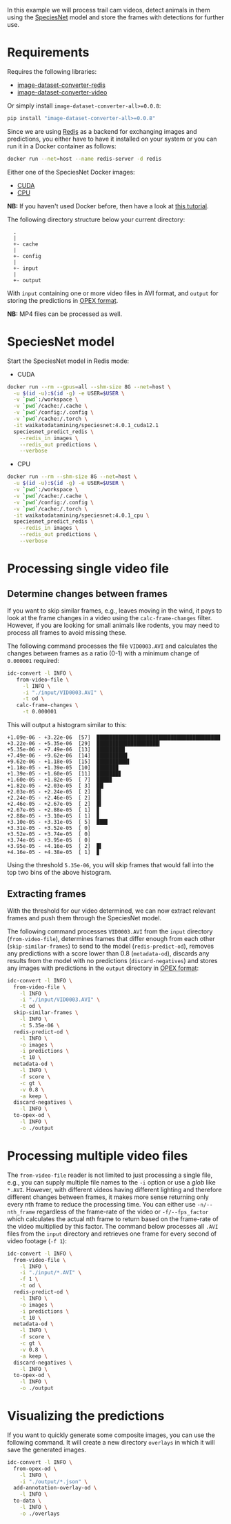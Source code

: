 In this example we will process trail cam videos, detect animals in them 
using the [SpeciesNet](https://github.com/google/cameratrapai) model and 
store the frames with detections for further use.

# Requirements

Requires the following libraries: 
 
* [image-dataset-converter-redis](https://github.com/waikato-datamining/image-dataset-converter-redis)
* [image-dataset-converter-video](https://github.com/waikato-datamining/image-dataset-converter-video)

Or simply install `image-dataset-converter-all>=0.0.8`:

```bash
pip install "image-dataset-converter-all>=0.0.8"
```

Since we are using [Redis](https://redis.io/) as a backend for exchanging
images and predictions, you either have to have it installed on your system
or you can run it in a Docker container as follows:

```bash
docker run --net=host --name redis-server -d redis
```

Either one of the SpeciesNet Docker images:

* [CUDA](https://github.com/waikato-datamining/speciesnet/tree/main/4.0.1_cuda12.1)
* [CPU](https://github.com/waikato-datamining/speciesnet/tree/main/4.0.1_cpu)

**NB:** If you haven't used Docker before, then have a look at 
[this tutorial](https://www.data-mining.co.nz/docker-for-data-scientists/).

The following directory structure below your current directory:

```
  .
  |
  +- cache
  |
  +- config
  |
  +- input
  |
  +- output 
```

With `input` containing one or more video files in AVI format,
and `output` for storing the predictions in [OPEX format](https://github.com/waikato-datamining/fast-opex).

**NB:** MP4 files can be processed as well. 


# SpeciesNet model

Start the SpeciesNet model in Redis mode:

* CUDA
    
```bash
docker run --rm --gpus=all --shm-size 8G --net=host \
  -u $(id -u):$(id -g) -e USER=$USER \
  -v `pwd`:/workspace \
  -v `pwd`/cache:/.cache \
  -v `pwd`/config:/.config \
  -v `pwd`/cache:/.torch \
  -it waikatodatamining/speciesnet:4.0.1_cuda12.1
  speciesnet_predict_redis \
    --redis_in images \
    --redis_out predictions \
    --verbose
```

* CPU
     
```bash
docker run --rm --shm-size 8G --net=host \
  -u $(id -u):$(id -g) -e USER=$USER \
  -v `pwd`:/workspace \
  -v `pwd`/cache:/.cache \
  -v `pwd`/config:/.config \
  -v `pwd`/cache:/.torch \
  -it waikatodatamining/speciesnet:4.0.1_cpu \
  speciesnet_predict_redis \
    --redis_in images \
    --redis_out predictions \
    --verbose
```


# Processing single video file

## Determine changes between frames

If you want to skip similar frames, e.g., leaves moving in the wind, it pays 
to look at the frame changes in a video using the `calc-frame-changes` filter.
However, if you are looking for small animals like rodents, you may need to 
process all frames to avoid missing these.

The following command processes the file `VID0003.AVI` and calculates the
changes between frames as a ratio (0-1) with a minimum change of `0.000001`
required:

```bash
idc-convert -l INFO \
   from-video-file \
     -l INFO \
     -i "./input/VID0003.AVI" \
     -t od \
   calc-frame-changes \
     -t 0.000001
```

This will output a histogram similar to this:

```
+1.09e-06 - +3.22e-06  [57]  ████████████████████████████████████████
+3.22e-06 - +5.35e-06  [29]  ████████████████████▍
+5.35e-06 - +7.49e-06  [13]  █████████▏
+7.49e-06 - +9.62e-06  [14]  █████████▉
+9.62e-06 - +1.18e-05  [15]  ██████████▌
+1.18e-05 - +1.39e-05  [10]  ███████
+1.39e-05 - +1.60e-05  [11]  ███████▊
+1.60e-05 - +1.82e-05  [ 7]  ████▉
+1.82e-05 - +2.03e-05  [ 3]  ██▏
+2.03e-05 - +2.24e-05  [ 2]  █▍
+2.24e-05 - +2.46e-05  [ 2]  █▍
+2.46e-05 - +2.67e-05  [ 2]  █▍
+2.67e-05 - +2.88e-05  [ 1]  ▊
+2.88e-05 - +3.10e-05  [ 1]  ▊
+3.10e-05 - +3.31e-05  [ 5]  ███▌
+3.31e-05 - +3.52e-05  [ 0]
+3.52e-05 - +3.74e-05  [ 0]
+3.74e-05 - +3.95e-05  [ 0]
+3.95e-05 - +4.16e-05  [ 2]  █▍
+4.16e-05 - +4.38e-05  [ 1]  ▊
```

Using the threshold `5.35e-06`, you will skip frames that would fall into the 
top two bins of the above histogram.

## Extracting frames

With the threshold for our video determined, we can now extract relevant 
frames and push them through the SpeciesNet model.

The following command processes `VID0003.AVI` from the `input` directory (`from-video-file`),
determines frames that differ enough from each other (`skip-similar-frames`) 
to send to the model (`redis-predict-od`), removes any predictions with a score 
lower than 0.8 (`metadata-od`), discards any results from the model
with no predictions (`discard-negatives`) 
and stores any images with predictions in the `output` directory in 
[OPEX format](https://github.com/waikato-datamining/fast-opex):

```bash
idc-convert -l INFO \
  from-video-file \
    -l INFO \
    -i "./input/VID0003.AVI" \
    -t od \
  skip-similar-frames \
    -l INFO \
    -t 5.35e-06 \
  redis-predict-od \
    -l INFO \
    -o images \
    -i predictions \
    -t 10 \
  metadata-od \
    -l INFO \
    -f score \
    -c gt \
    -v 0.8 \
    -a keep \
  discard-negatives \
    -l INFO \
  to-opex-od \
    -l INFO \
    -o ./output
```


# Processing multiple video files

The `from-video-file` reader is not limited to just processing a single file,
e.g., you can supply multiple file names to the `-i` option or use a *glob* 
like `*.AVI`. However, with different videos having different lighting and
therefore different changes between frames, it makes more sense returning 
only every nth frame to reduce the processing time. You can either use `-n/--nth_frame`
regardless of the frame-rate of the video or `-f/--fps_factor` which calculates
the actual nth frame to return based on the frame-rate of the video multiplied by
this factor. The command below processes all `.AVI` files from the `input`
directory and retrieves one frame for every second of video footage (`-f 1`):

```bash
idc-convert -l INFO \
  from-video-file \
    -l INFO \
    -i "./input/*.AVI" \
    -f 1 \
    -t od \
  redis-predict-od \
    -l INFO \
    -o images \
    -i predictions \
    -t 10 \
  metadata-od \
    -l INFO \
    -f score \
    -c gt \
    -v 0.8 \
    -a keep \
  discard-negatives \
    -l INFO \
  to-opex-od \
    -l INFO \
    -o ./output
```

# Visualizing the predictions

If you want to quickly generate some composite images, you can use the 
following command. It will create a new directory `overlays` in which
it will save the generated images.

```bash
idc-convert -l INFO \
  from-opex-od \
    -l INFO \
    -i "./output/*.json" \
  add-annotation-overlay-od \
    -l INFO \
  to-data \
    -l INFO \
    -o ./overlays
```
